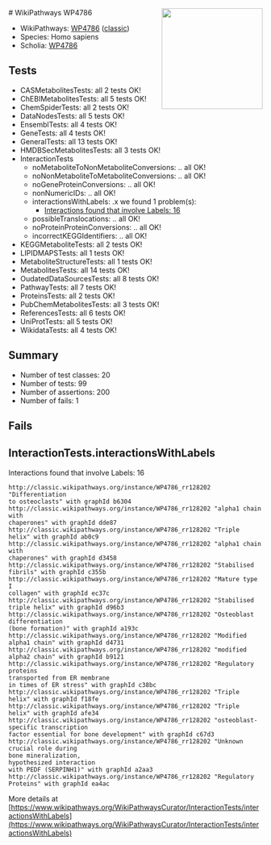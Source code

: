 <img style="float: right; width: 200px" src="https://upload.wikimedia.org/wikipedia/commons/thumb/8/83/Wplogo_with_text_500.png/640px-Wplogo_with_text_500.png" />
# WikiPathways WP4786

* WikiPathways: [WP4786](https://wikipathways.org/pathways/WP4786) ([classic](https://classic.wikipathways.org/instance/WP4786))
* Species: Homo sapiens
* Scholia: [WP4786](https://scholia.toolforge.org/wikipathways/WP4786)
## Tests
* CASMetabolitesTests: all 2 tests OK!
* ChEBIMetabolitesTests: all 5 tests OK!
* ChemSpiderTests: all 2 tests OK!
* DataNodesTests: all 5 tests OK!
* EnsemblTests: all 4 tests OK!
* GeneTests: all 4 tests OK!
* GeneralTests: all 13 tests OK!
* HMDBSecMetabolitesTests: all 3 tests OK!
* InteractionTests
    * noMetaboliteToNonMetaboliteConversions: .. all OK!
    * noNonMetaboliteToMetaboliteConversions: .. all OK!
    * noGeneProteinConversions: .. all OK!
    * nonNumericIDs: .. all OK!
    * interactionsWithLabels: .x we found 1 problem(s):
        * [Interactions found that involve Labels: 16](#fe97a8be)
    * possibleTranslocations: .. all OK!
    * noProteinProteinConversions: .. all OK!
    * incorrectKEGGIdentifiers: .. all OK!
* KEGGMetaboliteTests: all 2 tests OK!
* LIPIDMAPSTests: all 1 tests OK!
* MetaboliteStructureTests: all 1 tests OK!
* MetabolitesTests: all 14 tests OK!
* OudatedDataSourcesTests: all 8 tests OK!
* PathwayTests: all 7 tests OK!
* ProteinsTests: all 2 tests OK!
* PubChemMetabolitesTests: all 3 tests OK!
* ReferencesTests: all 6 tests OK!
* UniProtTests: all 5 tests OK!
* WikidataTests: all 4 tests OK!


## Summary

* Number of test classes: 20
* Number of tests: 99
* Number of assertions: 200
* Number of fails: 1

## Fails

<a name="fe97a8be" />

## InteractionTests.interactionsWithLabels

Interactions found that involve Labels: 16
```
http://classic.wikipathways.org/instance/WP4786_rr128202 "Differentiation 
to osteoclasts" with graphId b6304
http://classic.wikipathways.org/instance/WP4786_rr128202 "alpha1 chain with
chaperones" with graphId dde87
http://classic.wikipathways.org/instance/WP4786_rr128202 "Triple helix" with graphId ab0c9
http://classic.wikipathways.org/instance/WP4786_rr128202 "alpha1 chain with
chaperones" with graphId d3458
http://classic.wikipathways.org/instance/WP4786_rr128202 "Stabilised fibrils" with graphId c355b
http://classic.wikipathways.org/instance/WP4786_rr128202 "Mature type I 
collagen" with graphId ec37c
http://classic.wikipathways.org/instance/WP4786_rr128202 "Stabilised
triple helix" with graphId d96b3
http://classic.wikipathways.org/instance/WP4786_rr128202 "Osteoblast differentiation
(bone formation)" with graphId a193c
http://classic.wikipathways.org/instance/WP4786_rr128202 "Modified alpha1 chain" with graphId d4731
http://classic.wikipathways.org/instance/WP4786_rr128202 "modified alpha2 chain" with graphId b9121
http://classic.wikipathways.org/instance/WP4786_rr128202 "Regulatory proteins
transported from ER membrane
in times of ER stress" with graphId c38bc
http://classic.wikipathways.org/instance/WP4786_rr128202 "Triple helix" with graphId f18fe
http://classic.wikipathways.org/instance/WP4786_rr128202 "Triple helix" with graphId afe34
http://classic.wikipathways.org/instance/WP4786_rr128202 "osteoblast-specific transcription
factor essential for bone development" with graphId c67d3
http://classic.wikipathways.org/instance/WP4786_rr128202 "Unknown crucial role during 
bone mineralization,
hypothesized interaction
with PEDF (SERPINH1)" with graphId a2aa3
http://classic.wikipathways.org/instance/WP4786_rr128202 "Regulatory
Proteins" with graphId ea4ac
```

More details at [https://www.wikipathways.org/WikiPathwaysCurator/InteractionTests/interactionsWithLabels](https://www.wikipathways.org/WikiPathwaysCurator/InteractionTests/interactionsWithLabels)

